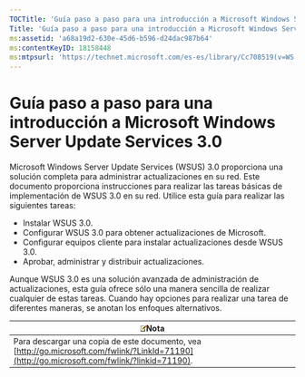 ```yaml
---
TOCTitle: 'Guía paso a paso para una introducción a Microsoft Windows Server Update Services 3.0'
Title: 'Guía paso a paso para una introducción a Microsoft Windows Server Update Services 3.0'
ms:assetid: 'a68a19d2-630e-45d6-b596-d24dac987b64'
ms:contentKeyID: 18158448
ms:mtpsurl: 'https://technet.microsoft.com/es-es/library/Cc708519(v=WS.10)'
---
```


Guía paso a paso para una introducción a Microsoft Windows Server Update Services 3.0
=====================================================================================

Microsoft Windows Server Update Services (WSUS) 3.0 proporciona una solución completa para administrar actualizaciones en su red. Este documento proporciona instrucciones para realizar las tareas básicas de implementación de WSUS 3.0 en su red. Utilice esta guía para realizar las siguientes tareas:

-   Instalar WSUS 3.0.
-   Configurar WSUS 3.0 para obtener actualizaciones de Microsoft.
-   Configurar equipos cliente para instalar actualizaciones desde WSUS 3.0.
-   Aprobar, administrar y distribuir actualizaciones.

Aunque WSUS 3.0 es una solución avanzada de administración de actualizaciones, esta guía ofrece sólo una manera sencilla de realizar cualquier de estas tareas. Cuando hay opciones para realizar una tarea de diferentes maneras, se anotan los enfoques alternativos.

| ![](images/Cc708519.note(WS.10).gif)Nota                                                                         |
|-----------------------------------------------------------------------------------------------------------------------------------------------|
| Para descargar una copia de este documento, vea [http://go.microsoft.com/fwlink/?LinkId=71190](http://go.microsoft.com/fwlink/?linkid=71190). |
